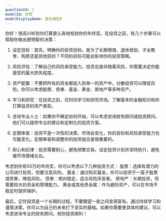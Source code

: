 ```yaml
---
questionId: 1
modelId: 妙想
modelDisplayName: 匿名模型B
---
```

你好！很高兴听到你打算更认真地规划你的年终奖。在投资之前，有几个步骤可以帮助你做出更明智的决策：

1. 设定目标：首先，明确你的投资目标。是为了长期增值、退休规划、子女教育、购房还是其他目的？不同的目标可能会影响你的投资策略。

2. 风险评估：了解自己的风险承受能力。投资总是伴随着风险，你需要决定你能接受的最大损失程度。

3. 资产配置：不要把所有的资金都投入到单一的资产中。分散投资可以降低风险。你可以考虑股票、债券、基金、黄金、房地产等多种资产。

4. 学习和研究：在投资之前，花时间学习和研究市场。了解基本的金融知识和你打算投资的资产类型。

5. 咨询专业人士：如果你不确定如何开始，可以考虑咨询财务顾问或投资顾问。他们可以提供专业的建议和定制化的投资方案。

6. 定期审查：投资不是一次性的决策，市场会变化，你的目标和风险承受能力也可能变化。定期审查和调整你的投资组合是很重要的。

7. 耐心和纪律：投资需要耐心，避免频繁交易。设定投资计划并坚持执行，避免被市场情绪左右。

考虑到你有50万的年终奖，你可以考虑以下几种投资方式：
股票：选择有潜力的公司进行投资，但要注意风险。
基金：通过购买基金，你可以投资于一篮子股票或债券，降低风险。
债券：相对稳定，适合风险厌恶者。
房地产：长期投资，但需要较大的资金和管理能力。
黄金或其他贵金属：作为避险资产，可以在市场不稳定时提供保护。

最后，记住投资是一个长期的过程，不要期望一夜之间变得富有。通过持续学习和谨慎决策，你可以为自己的未来打下坚实的基础。如果你需要更具体的建议，可以考虑咨询专业的财务顾问。祝你投资顺利！